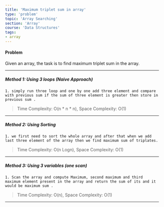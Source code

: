 ```yaml
---
title: 'Maximum triplet sum in array'
type: 'problem'
topic: 'Array Searching'
section: 'Array'
course: 'Data Structures'
tags:
- array
---
```

#### Problem
Given an array, the task is to find maximum triplet sum in the array.

---
##### Method 1: Using 3 loops (Naive Approach)
```
1. simply run three loop and one by one add three element and compare with previous sum if the sum of three element is greater then store in previous sum .
```
> Time Complexity: O(n * n * n), Space Complexity: O(1)
---
##### Method 2: Using Sorting
```
1. we first need to sort the whole array and after that when we add last three element of the array then we find maximum sum of triplates.
```
> Time Complexity: O(n Logn), Space Complexity: O(1)
---
##### Method 3: Using 3 variables (one scan)
```
1. Scan the array and compute Maximum, second maximum and third maximum element present in the array and return the sum of its and it would be maximum sum .
```
> Time Complexity: O(n), Space Complexity: O(1)
---
